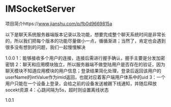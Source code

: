 # IMSocketServer
项目简介https://www.jianshu.com/p/fb0d9669815a

以下是聊天系统服务器端版本记录以及功能，想要完成整个聊天系统时间是非常长的，所以我们把每个版本的功能尽量做小一点，循循渐进；当然了，肯定也会遇到很多没有想到的问题，我们一起慢慢解决

1.0.0
1：能够接收多个用户的连接，连接后需进行握手确认，握手主要是分发加密密钥
2：聊天和应用模块独立，所以服务器端不做登陆用户是否存在的验证，因为聊天模块不知道应用模块的用户信息；登录结果简化处理，登录后返回该用户的userName的intValue作为imid返回，也就对应着客户端用户体系中的uid
3：一个用户只能在一个设备上登录，会给之前的设备发送被踢下线通知，并随后释放socekt资源
4：心跳间隔为5s，超时则设置离线状态

1.0.1
